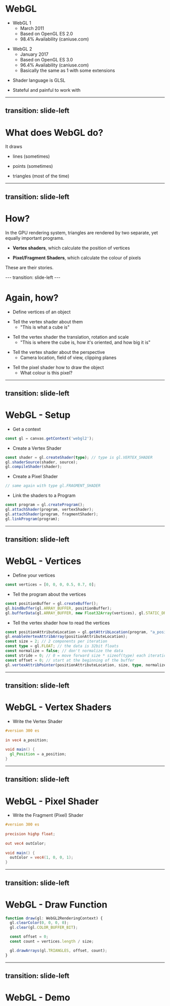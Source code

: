 # WebGL

- WebGL 1
  - March 2011
  - Based on OpenGL ES 2.0
  - 98.4% Availability (caniuse.com)
<v-click>

- WebGL 2
  - January 2017
  - Based on OpenGL ES 3.0
  - 96.4% Availability (caniuse.com)
  - Basically the same as 1 with some extensions
</v-click>
<v-click>

- Shader language is GLSL
</v-click>
<v-click>

- Stateful and painful to work with
</v-click>

---
transition: slide-left
---

# What does WebGL do?

It draws 
<v-click>

- lines (sometimes)
</v-click>
<v-click>

- points (sometimes)
</v-click>
<v-click>

- triangles (most of the time)
</v-click>

---
transition: slide-left
---

# How?

<v-click>
In the GPU rendering system, triangles are rendered by two separate, yet equally important programs.
</v-click>

<v-click>

- **Vertex shaders**, which calculate the position of vertices
</v-click>

<v-click>

- **Pixel/Fragment Shaders**, which calculate the colour of pixels
</v-click>

<v-click>

These are their stories.

</v-click>
---
transition: slide-left
---

# Again, how?

- Define vertices of an object
<v-click>

- Tell the vertex shader about them
  - "This is what a cube is"
</v-click>
<v-click>

- Tell the vertex shader the translation, rotation and scale
  - "This is where the cube is, how it's oriented, and how big it is"
</v-click>
<v-click>

- Tell the vertex shader about the perspective
  - Camera location, field of view, clipping planes
</v-click>
<v-click>

- Tell the pixel shader how to draw the object
  - What colour is this pixel?
</v-click>

<!-- 
Vertices is plural of vertex. So, one vertex, two vertices. 
A vertex is a point, with an X and Y location.
Any line has two vertices - a start and an end. And a triangle has three.

Clipping planes mean where we stop rendering. Anything closer than the near clip plane
will not be rendered, and anything further than the far clip plan will not be rendered.
-->


---
transition: slide-left
---

# WebGL - Setup

- Get a context
```ts
const gl = canvas.getContext('webgl2');
```

<v-click>

- Create a Vertex Shader
```ts
const shader = gl.createShader(type); // type is gl.VERTEX_SHADER
gl.shaderSource(shader, source);
gl.compileShader(shader);
```

</v-click>
<v-click>

- Create a Pixel Shader
```ts
// same again with type gl.FRAGMENT_SHADER
```

</v-click>
<v-click>

- Link the shaders to a Program
```ts
const program = gl.createProgram();
gl.attachShader(program, vertexShader);
gl.attachShader(program, fragmentShader);
gl.linkProgram(program);
```

</v-click>

---
transition: slide-left
---

# WebGL - Vertices 

- Define your vertices
```ts
const vertices = [0, 0, 0, 0.5, 0.7, 0];
```

<v-click>

- Tell the program about the vertices
```ts
const positionBuffer = gl.createBuffer();
gl.bindBuffer(gl.ARRAY_BUFFER, positionBuffer);
gl.bufferData(gl.ARRAY_BUFFER, new Float32Array(vertices), gl.STATIC_DRAW);
```

</v-click>
<v-click>

- Tell the vertex shader how to read the vertices
```ts
const positionAttributeLocation = gl.getAttribLocation(program, "a_position");
gl.enableVertexAttribArray(positionAttributeLocation);
const size = 2; // 2 components per iteration
const type = gl.FLOAT; // the data is 32bit floats
const normalize = false; // don't normalize the data
const stride = 0; // 0 = move forward size * sizeof(type) each iteration to get the next position
const offset = 0; // start at the beginning of the buffer
gl.vertexAttribPointer(positionAttributeLocation, size, type, normalize, stride, offset);
```

</v-click>

<!--
This is our first big gotcha in WebGL. It's stateful. We don't get to say, "put this data in this buffer" -
we have to say, "we're talking about this buffer", and then "put this data in the buffer we last talked about".
We just have to pray that another thread didn't start talking about a different buffer in the meantime. That's
on you to deal with.

Attributes are one type of property a vertex shader can have. An attribute is a variable that's passed to the shader,
and there's a different one *per call*.
-->

---
transition: slide-left
---

# WebGL - Vertex Shaders 

- Write the Vertex Shader
```glsl
#version 300 es
 
in vec4 a_position;
 
void main() {
  gl_Position = a_position;
}
```

<!-- 
Input attributes are labeled with the in keyword.

Vectors are a data type used often in shaders. It just means a fixed size array - in this case, a 4 dimensional one.

In WebGL, all shaders have a main function.

gl_Position is a special variable a vertex shader
is responsible for setting
-->

---
transition: slide-left
---

# WebGL - Pixel Shader 

- Write the Fragment (Pixel) Shader

```glsl
#version 300 es
 
precision highp float;
 
out vec4 outColor;
 
void main() {
  outColor = vec4(1, 0, 0, 1);
}
```

<!--
Fragment shaders don't have a default precision so we need
to pick one. highp is a good default. It means "high precision"

We need to declare an output for the fragment shader.
-->

---
transition: slide-left
---

# WebGL - Draw Function

```ts
function draw(gl: WebGL2RenderingContext) {
  gl.clearColor(0, 0, 0, 0);
  gl.clear(gl.COLOR_BUFFER_BIT);

  const offset = 0;
  const count = vertices.length / size;

  gl.drawArrays(gl.TRIANGLES, offset, count);
}
```

---
transition: slide-left
---

# WebGL - Demo

<DemoWebGLTriangle />